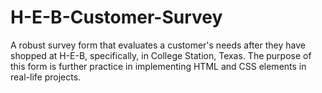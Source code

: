 # H-E-B-Customer-Survey
A robust survey form that evaluates a customer's needs after they have shopped at H-E-B, specifically, in College Station, Texas. The purpose of this form is further practice in implementing HTML and CSS elements in real-life projects.
